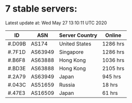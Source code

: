 # 7 stable servers:

Latest update at: Wed May 27 13:10:11 UTC 2020

| ID | ASN | Server Country | Online |
| -- | --- | -------------- | ------ |
| #.D09B | AS174 | United States | 1286 hrs |
| #.7F1D | AS63949 | Singapore | 1286 hrs |
| #.B6F8 | AS63888 | Hong Kong | 1036 hrs |
| #.BD3E | AS63888 | Hong Kong | 2105 hrs |
| #.2A79 | AS63949 | Japan | 945 hrs |
| #.043C | AS51659 | Russia | 18 hrs |
| #.47E3 | AS16509 | Japan | 61 hrs |

